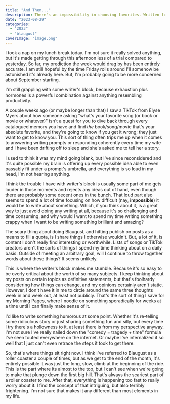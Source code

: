 ```yaml
---
title: "And Then..."
description: There's an impossibility in choosing favorites. Written for Blaugust 2023.
date: "2023-08-29"
categories: 
  - "2023"
  - "blaugust"
coverImage: "image.png"
---
```


I took a nap on my lunch break today. I'm not sure it really solved anything, but It's made getting through this afternoon less of a trial compared to yesterday. So far, my prediction the week would drag by has been entirely accurate. I am still hopeful by the time Friday rolls around I'll somehow be astonished it's already here. But, I'm probably going to be more concerned about September starting.

I'm still grappling with some writer's block, because exhaustion plus hormones is a powerful combination against anything resembling productivity.

A couple weeks ago (or maybe longer than that) I saw a TikTok from Elyse Myers about how someone asking "what's your favorite song (or book or movie or whatever)" isn't a quest for you to dive back through every catalogued memory you have and find _the_ book/song/movie that's your absolute favorite, and they're going to know if you get it wrong; they just want to get to know you. This sort of thing often trips me up when it comes to answering writing prompts or responding coherently every time my wife and I have been drifting off to sleep and she's asked me to tell her a story.

I used to think it was my mind going blank, but I've since reconsidered and it's quite possible my brain is offering up every possible idea able to even passably fit under a prompt's umbrella, and everything is so loud in my head, I'm not hearing anything.

I think the trouble I have with writer's block is usually some part of me gets louder in those moments and rejects any ideas out of hand, even though there are probably some decent ones in the bunch. That loud part also seems to spend a lot of time focusing on how difficult (nay, **impossible**) it would be to write about something. Which, if you think about it, is a great way to just avoid doing any writing at all, because it's so challenging and time consuming, and why would I want to spend my time writing something crappy when I want to be writing something brilliant and amazing?

The scary thing about doing Blaugust, and hitting publish on posts as a means to fill a quota, is I share things I otherwise wouldn't. But, a lot of it, is content I don't really find interesting or worthwhile. Lists of songs or TikTok creators aren't the sorts of things I spend my time thinking about on a daily basis. Outside of meeting an arbitrary goal, will I continue to throw together words about these things? It seems unlikely.

This is where the writer's block makes me stumble. Because it's so easy to be overly critical about the worth of so many subjects. I keep thinking about my posts on certain topics as definitive statements, but that's foolhardy considering how things can change, and my opinions certainly aren't static. However, I don't have it in me to circle around the same three thoughts week in and week out, at least not publicly. That's the sort of thing I save for my Morning Pages, where I noodle on something sporadically for weeks at a time until I can finally make sense of it.

I'd like to write something humorous at some point. Whether it's re-telling some ridiculous story or just sharing something fun and silly, but every time I try there's a hollowness to it, at least there is from my perspective anyway. I'm not sure I've really nailed down the "comedy = tragedy + time" formula I've seen touted everywhere on the internet. Or maybe I've internalized it so well that I just can't even retrace the steps it took to get there.

So, that's where things sit right now. I think I've referred to Blaugust as a roller coaster a couple of times, but as we get to the end of the month, it's entirely possible it was just the long, slow, climb at the beginning of the ride. This is the part where its almost to the top, but I can't see when we're going to make that plunge down the first big hill. That's always the scariest part of a roller coaster to me. After that, everything is happening too fast to really worry about it. I find the concept of that intriguing, but also terribly frightening. I'm not sure that makes it any different than most elements in my life.
